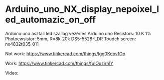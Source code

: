# Arduino_uno_NX_display_nepoixel_led_automazic_on_off
Arduino uno asztali led szallag vezérlés
Arduino uno
Resistors: 10 K 1%
Photoewsistor:  5mm, R=8k-20k DS5-5528-LDR
Toudch screen: nx4832t035_011

Not work:
https://www.tinkercad.com/things/lgg0KebvfOo

Work:
https://www.tinkercad.com/things/fuIOuzirnIY

Video:

